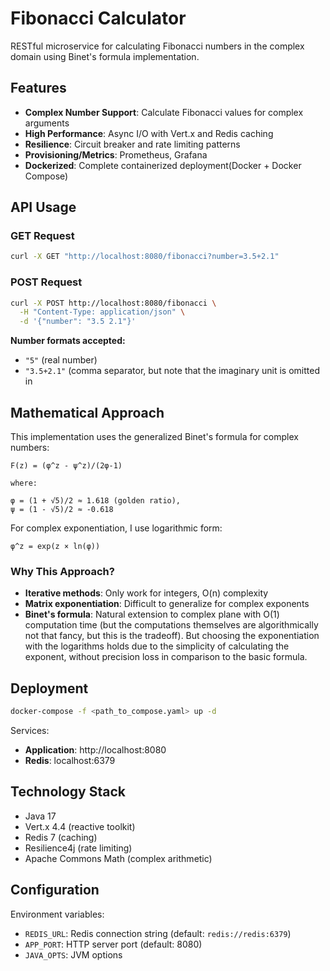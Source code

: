 # Fibonacci Calculator

RESTful microservice for calculating Fibonacci numbers in the complex domain using Binet's formula implementation.

## Features

- **Complex Number Support**: Calculate Fibonacci values for complex arguments
- **High Performance**: Async I/O with Vert.x and Redis caching
- **Resilience**: Circuit breaker and rate limiting patterns
- **Provisioning/Metrics**: Prometheus, Grafana
- **Dockerized**: Complete containerized deployment(Docker + Docker Compose)

## API Usage

### GET Request
```bash
curl -X GET "http://localhost:8080/fibonacci?number=3.5+2.1"
```

### POST Request
```bash
curl -X POST http://localhost:8080/fibonacci \
  -H "Content-Type: application/json" \
  -d '{"number": "3.5 2.1"}'
```

**Number formats accepted:**
- `"5"` (real number) 
- `"3.5+2.1"` (comma separator, but note that the imaginary unit is omitted in 

## Mathematical Approach

This implementation uses the generalized Binet's formula for complex numbers:

```
F(z) = (φ^z - ψ^z)/(2φ-1)

where:

φ = (1 + √5)/2 ≈ 1.618 (golden ratio),
ψ = (1 - √5)/2 ≈ -0.618
```

For complex exponentiation, I use logarithmic form:
```
φ^z = exp(z × ln(φ))
```

### Why This Approach?
- **Iterative methods**: Only work for integers, O(n) complexity
- **Matrix exponentiation**: Difficult to generalize for complex exponents
- **Binet's formula**: Natural extension to complex plane with O(1) computation time (but the computations themselves are algorithmically not that fancy, but this is the tradeoff). But choosing the exponentiation with the logarithms holds due to the simplicity of calculating the exponent, without precision loss in comparison to the basic formula.

## Deployment

```bash
docker-compose -f <path_to_compose.yaml> up -d
```

Services:
- **Application**: http://localhost:8080
- **Redis**: localhost:6379

## Technology Stack

- Java 17
- Vert.x 4.4 (reactive toolkit)
- Redis 7 (caching)
- Resilience4j (rate limiting)
- Apache Commons Math (complex arithmetic)

## Configuration

Environment variables:
- `REDIS_URL`: Redis connection string (default: `redis://redis:6379`)
- `APP_PORT`: HTTP server port (default: 8080)
- `JAVA_OPTS`: JVM options
